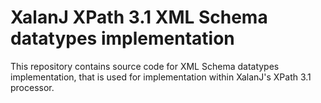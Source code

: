 # XalanJ XPath 3.1 XML Schema datatypes implementation
This repository contains source code for XML Schema datatypes implementation, that is used for implementation within XalanJ's XPath 3.1 processor.
